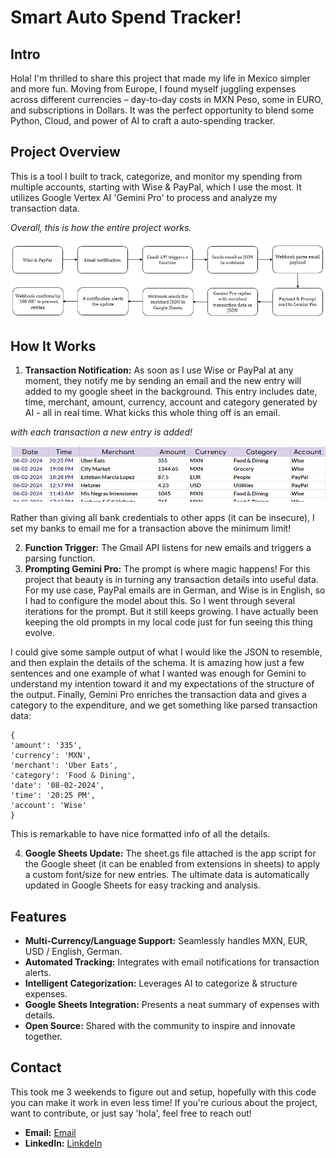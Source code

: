 # Smart Auto Spend Tracker!

## Intro

Hola! I'm thrilled to share this project that made my life in Mexico simpler and more fun. Moving from Europe, I found myself juggling expenses across different currencies – day-to-day costs in MXN Peso, some in EURO, and subscriptions in Dollars. It was the perfect opportunity to blend some Python, Cloud, and power of AI to craft a auto-spending tracker.

## Project Overview

This is a tool I built to track, categorize, and monitor my spending from multiple accounts, starting with Wise & PayPal, which I use the most. It utilizes Google Vertex AI 'Gemini Pro' to process and analyze my transaction data.

*Overall, this is how the entire project works.*

![Workflow](/images/Workflow.png)

## How It Works

1. **Transaction Notification:** As soon as I use Wise or PayPal at any moment, they notify me by sending an email and the new entry will added to my google sheet in the background. This entry includes date, time, merchant, amount, currency, account and category generated by AI - all in real time. What kicks this whole thing off is an email.

*with each transaction a new entry is added!*

![Output](/images/Output.png)

Rather than giving all bank credentials to other apps (it can be insecure), I set my banks to email me for a transaction above the minimum limit!

2. **Function Trigger:** The Gmail API listens for new emails and triggers a parsing function.
3. **Prompting Gemini Pro:** The prompt is where magic happens! For this project that beauty is in turning any transaction details into useful data. For my use case, PayPal emails are in German, and Wise is in English, so I had to configure the model about this. So I went through several iterations for the prompt. But it still keeps growing. I have actually been keeping the old prompts in my local code just for fun seeing this thing evolve.

I could give some sample output of what I would like the JSON to resemble, and then explain the details of the schema. It is amazing how just a few sentences and one example of what I wanted was enough for Gemini to understand my intention toward it and my expectations of the structure of the output. Finally, Gemini Pro enriches the transaction data and gives a category to the expenditure, and we get something like parsed transaction data:
```
{
'amount': '335', 
'currency': 'MXN', 
'merchant': 'Uber Eats', 
'category': 'Food & Dining', 
'date': '08-02-2024', 
'time': '20:25 PM', 
'account': 'Wise'
}
```
This is remarkable to have nice formatted info of all the details. 

4. **Google Sheets Update:** The sheet.gs file attached is the app script for the Google sheet (it can be enabled from extensions in sheets) to apply a custom font/size for new entries. The ultimate data is automatically updated in Google Sheets for easy tracking and analysis.

## Features

- **Multi-Currency/Language Support:** Seamlessly handles MXN, EUR, USD / English, German.
- **Automated Tracking:** Integrates with email notifications for transaction alerts.
- **Intelligent Categorization:** Leverages AI to categorize & structure expenses.
- **Google Sheets Integration:** Presents a neat summary of expenses with details.
- **Open Source:** Shared with the community to inspire and innovate together.

## Contact

This took me 3 weekends to figure out and setup, hopefully with this code you can make it work in even less time! If you're curious about the project, want to contribute, or just say 'hola', feel free to reach out!

- **Email:** [Email](babak.barghi@gmail.com)
- **LinkedIn:** [LinkdeIn]([https://linkedin.com/in/yourusername](https://www.linkedin.com/in/babakbarghi/)https://www.linkedin.com/in/babakbarghi/)
